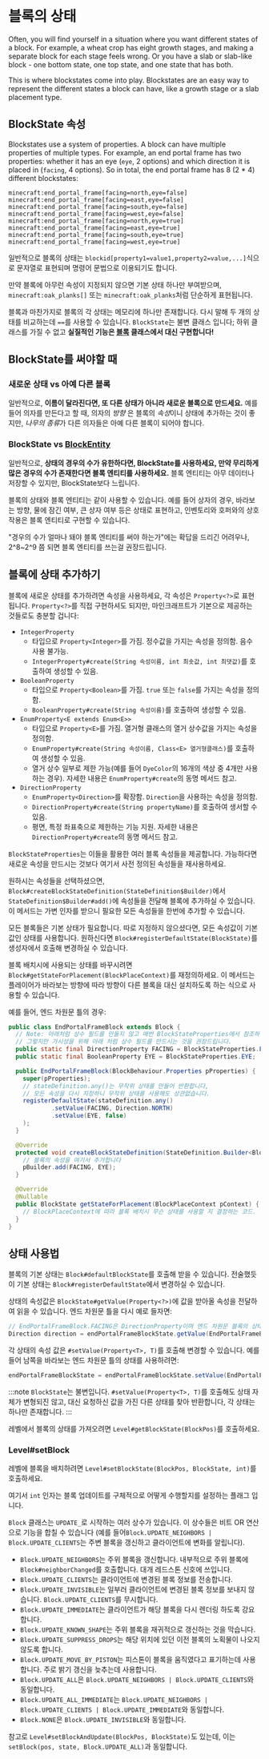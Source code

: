# 블록의 상태

Often, you will find yourself in a situation where you want different states of a block. For example, a wheat crop has eight growth stages, and making a separate block for each stage feels wrong. Or you have a slab or slab-like block - one bottom state, one top state, and one state that has both.

This is where blockstates come into play. Blockstates are an easy way to represent the different states a block can have, like a growth stage or a slab placement type.

## BlockState 속성

Blockstates use a system of properties. A block can have multiple properties of multiple types. For example, an end portal frame has two properties: whether it has an eye (`eye`, 2 options) and which direction it is placed in (`facing`, 4 options). So in total, the end portal frame has 8 (2 * 4) different blockstates:

```
minecraft:end_portal_frame[facing=north,eye=false]
minecraft:end_portal_frame[facing=east,eye=false]
minecraft:end_portal_frame[facing=south,eye=false]
minecraft:end_portal_frame[facing=west,eye=false]
minecraft:end_portal_frame[facing=north,eye=true]
minecraft:end_portal_frame[facing=east,eye=true]
minecraft:end_portal_frame[facing=south,eye=true]
minecraft:end_portal_frame[facing=west,eye=true]
```

일반적으로 블록의 상태는 `blockid[property1=value1,property2=value,...]`식으로 문자열로 표현되며 명령어 문법으로 이용되기도 합니다.

만약 블록에 아무런 속성이 지정되지 않으면 기본 상태 하나만 부여받으며, `minecraft:oak_planks[]` 또는 `minecraft:oak_planks`처럼 단순하게 표현됩니다.

블록과 마찬가지로 블록의 각 상태는 메모리에 하나만 존재합니다. 다시 말해 두 개의 상태를 비교하는데 `==`를 사용할 수 있습니다. `BlockState`는 불변 클래스 입니다; 하위 클래스를 가질 수 없고 **실질적인 기능은 [블록][block] 클래스에서 대신 구현합니다!**

## BlockState를 써야할 때

### 새로운 상태 vs 아예 다른 블록

일반적으로, **이름이 달라진다면, 또 다른 상태가 아니라 새로운 블록으로 만드세요.** 예를 들어 의자를 만든다고 할 때, 의자의 *방향* 은 블록의 *속성*이니 상태에 추가하는 것이 좋지만, *나무의 종류*가 다른 의자들은 아예 다른 블록이 되어야 합니다.

### BlockState vs [BlockEntity][blockentity]

일반적으로, **상태의 경우의 수가 유한하다면, BlockState를 사용하세요, 만약 무리하게 많은 경우의 수가 존재한다면 블록 엔티티를 사용하세요.** 블록 엔티티는 아무 데이터나 저장할 수 있지만, BlockState보다 느립니다.

블록의 상태와 블록 엔티티는 같이 사용할 수 있습니다. 예를 들어 상자의 경우, 바라보는 방향, 물에 잠긴 여부, 큰 상자 여부 등은 상태로 표현하고, 인벤토리와 호퍼와의 상호작용은 블록 엔티티로 구현할 수 있습니다.

"경우의 수가 얼마나 돼야 블록 엔티티를 써야 하는가"에는 확답을 드리긴 어려우나, 2^8~2^9 쯤 되면 블록 엔티티를 쓰는걸 권장드립니다.

## 블록에 상태 추가하기

블록에 새로운 상태를 추가하려면 속성을 사용하세요, 각 속성은 `Property<?>`로 표현됩니다. `Property<?>`를 직접 구현하셔도 되지만, 마인크래프트가 기본으로 제공하는 것들로도 충분할 겁니다:

- `IntegerProperty`
    - 타입으로 `Property<Integer>`를 가짐. 정수값을 가지는 속성을 정의함. 음수 사용 불가능.
    - `IntegerProperty#create(String 속성이름, int 최솟값, int 최댓값)`를 호출하여 생성할 수 있음.
- `BooleanProperty`
    - 타입으로 `Property<Boolean>`를 가짐. `true` 또는 `false`를 가지는 속성을 정의함.
    - `BooleanProperty#create(String 속성이름)`를 호출하여 생성할 수 있음.
- `EnumProperty<E extends Enum<E>>`
    - 타입으로 `Property<E>`를 가짐. 열거형 클래스의 열거 상수값을 가지는 속성을 정의함.
    - `EnumProperty#create(String 속성이름, Class<E> 열거형클래스)`를 호출하여 생성할 수 있음.
    - 열거 상수 일부로 제한 가능(예를 들어 `DyeColor`의 16개의 색상 중 4개만 사용하는 경우). 자세한 내용은 `EnumProperty#create`의 동명 메서드 참고.
- `DirectionProperty`
    - `EnumProperty<Direction>`를 확장함. `Direction`을 사용하는 속성을 정의함.
    - `DirectionProperty#create(String propertyName)`를 호출하여 생서할 수 있음.
    - 평면, 특정 좌표축으로 제한하는 기능 지원. 자세한 내용은 `DirectionProperty#create`의 동명 메서드 참고.

`BlockStateProperties`는 이들을 활용한 여러 블록 속성들을 제공합니다. 가능하다면 새로운 속성을 만드시는 것보다 여기서 사전 정의된 속성들을 재사용하세요.

원하시는 속성들을 선택하셨으면, `Block#createBlockStateDefinition(StateDefinition$Builder)`에서 `StateDefinition$Builder#add()`에 속성들을 전달해 블록에 추가하실 수 있습니다. 이 메서드는 가변 인자를 받으니 필요한 모든 속성들을 한번에 추가할 수 있습니다.

모든 블록들은 기본 상태가 필요합니다. 따로 지정하지 않으셨다면, 모든 속성값이 기본값인 상태를 사용합니다. 원하신다면 `Block#registerDefaultState(BlockState)`를 생성자에서 호출해 변경하실 수 있습니다.

블록 배치시에 사용되는 상태를 바꾸시려면 `Block#getStateForPlacement(BlockPlaceContext)`를 재정의하세요. 이 메서드는 플레이어가 바라보는 방향에 따라 방향이 다른 블록을 대신 설치하도록 하는 식으로 사용할 수 있습니다.

예를 들어, 엔드 차원문 틀의 경우:

```java
public class EndPortalFrameBlock extends Block {
  // Note: 아래처럼 상수 필드를 만들지 않고 매번 BlockStateProperties에서 참조하실 수도 있습니다.
  // 그렇지만 가시성을 위해 아래 처럼 상수 필드를 만드시는 것을 권장드립니다.
  public static final DirectionProperty FACING = BlockStateProperties.FACING;
  public static final BooleanProperty EYE = BlockStateProperties.EYE;

  public EndPortalFrameBlock(BlockBehaviour.Properties pProperties) {
    super(pProperties);
    // stateDefinition.any()는 무작위 상태를 만들어 반환합니다,
    // 모든 속성을 다시 지정하니 무작위 상태를 사용해도 상관없습니다.
    registerDefaultState(stateDefinition.any()
            .setValue(FACING, Direction.NORTH)
            .setValue(EYE, false)
    );
  }

  @Override
  protected void createBlockStateDefinition(StateDefinition.Builder<Block, BlockState> pBuilder) {
    // 블록의 속성을 여기서 추가합니다
    pBuilder.add(FACING, EYE);
  }

  @Override
  @Nullable
  public BlockState getStateForPlacement(BlockPlaceContext pContext) {
    // BlockPlaceContext에 따라 블록 배치시 무슨 상태를 사용할 지 결정하는 코드.
  }
}
```

## 상태 사용법

블록의 기본 상태는 `Block#defaultBlockState`를 호출해 받을 수 있습니다. 전술했듯이 기본 상태는 `Block#registerDefaultState`에서 변경하실 수 있습니다. 

상태의 속성값은 `BlockState#getValue(Property<?>)`에 값을 받아올 속성을 전달하여 읽을 수 있습니다. 엔드 차원문 틀을 다시 예로 들자면:

```java
// EndPortalFrameBlock.FACING은 DirectionProperty이며 엔드 차원문 블록의 상태에서 방향값을 읽는데 사용합니다
Direction direction = endPortalFrameBlockState.getValue(EndPortalFrameBlock.FACING);
```

각 상태의 속성 값은 `#setValue(Property<T>, T)`를 호출해 변경할 수 있습니다. 예를 들어 남쪽을 바라보는 엔드 차원문 틀의 상태를 사용하려면:

```java
endPortalFrameBlockState = endPortalFrameBlockState.setValue(EndPortalFrameBlock.FACING, Direction.SOUTH);
```

:::note
`BlockState`는 불변입니다. `#setValue(Property<T>, T)`를 호출해도 상태 자체가 변형되진 않고, 대신 요청하신 값을 가진 다른 상태를 찾아 반환합니다, 각 상태는 하나만 존재합니다.
:::

레벨에서 블록의 상태를 가져오려면 `Level#getBlockState(BlockPos)`를 호출하세요.

### Level#setBlock

레벨에 블록을 배치하려면 `Level#setBlockState(BlockPos, BlockState, int)`를 호출하세요.

여기서 `int` 인자는 블록 업데이트를 구체적으로 어떻게 수행할지를 설정하는 플래그 입니다.

`Block` 클래스는 `UPDATE_`로 시작하는 여러 상수가 있습니다. 이 상수들은 비트 OR 연산으로 기능을 합칠 수 있습니다 (예를 들어`Block.UPDATE_NEIGHBORS | Block.UPDATE_CLIENTS`는 주변 블록을 갱신하고 클라이언트에 변화를 알립니다).

- `Block.UPDATE_NEIGHBORS`는 주위 블록을 갱신합니다. 내부적으로 주위 블록에 `Block#neighborChanged`를 호출합니다. 대개 레드스톤 신호에 쓰입니다.
- `Block.UPDATE_CLIENTS`는 클라이언트에 변경된 블록 정보를 전송합니다.
- `Block.UPDATE_INVISIBLE`는 일부러 클라이언트에 변경된 블록 정보를 보내지 않습니다. `Block.UPDATE_CLIENTS`를 무시합니다.
- `Block.UPDATE_IMMEDIATE`는 클라이언트가 해당 블록을 다시 렌더링 하도록 강요합니다.
- `Block.UPDATE_KNOWN_SHAPE`는 주위 블록을 재귀적으로 갱신하는 것을 막습니다.
- `Block.UPDATE_SUPPRESS_DROPS`는 해당 위치에 있던 이전 블록의 노획물이 나오지 않도록 합니다.
- `Block.UPDATE_MOVE_BY_PISTON`는 피스톤이 블록을 움직였다고 표기하는데 사용합니다. 주로 밝기 갱신을 늦추는데 사용합니다.
- `Block.UPDATE_ALL`은 `Block.UPDATE_NEIGHBORS | Block.UPDATE_CLIENTS`와 동일합니다.
- `Block.UPDATE_ALL_IMMEDIATE`는 `Block.UPDATE_NEIGHBORS | Block.UPDATE_CLIENTS | Block.UPDATE_IMMEDIATE`와 동일합니다.
- `Block.NONE`은 `Block.UPDATE_INVISIBLE`와 동일합니다.

참고로 `Level#setBlockAndUpdate(BlockPos, BlockState)`도 있는데, 이는 `setBlock(pos, state, Block.UPDATE_ALL)`과 동일합니다.

[block]: index.md
[blockentity]: ../blockentities/index.md
